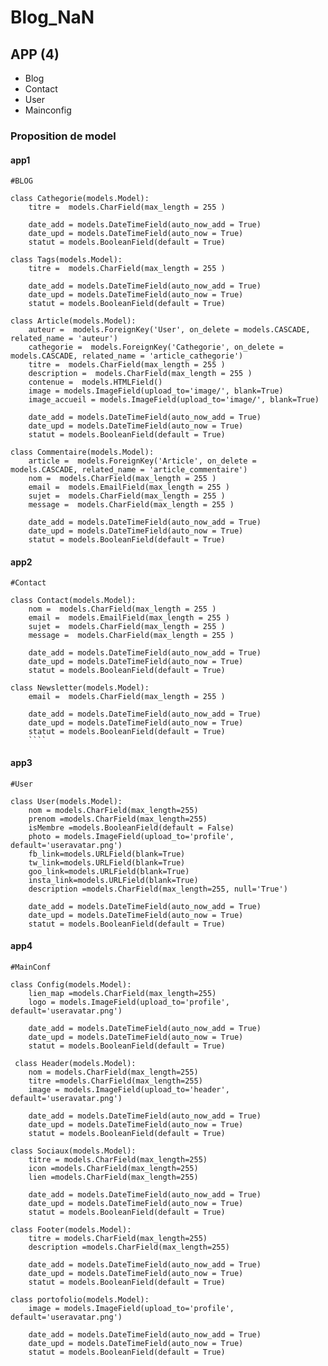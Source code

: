 # Blog_NaN

## APP (4)
- Blog
- Contact
- User
- Mainconfig

### Proposition de model

#### app1
````
#BLOG

class Cathegorie(models.Model):
    titre =  models.CharField(max_length = 255 )

    date_add = models.DateTimeField(auto_now_add = True)
    date_upd = models.DateTimeField(auto_now = True)
    statut = models.BooleanField(default = True)

class Tags(models.Model):
    titre =  models.CharField(max_length = 255 )

    date_add = models.DateTimeField(auto_now_add = True)
    date_upd = models.DateTimeField(auto_now = True)
    statut = models.BooleanField(default = True)

class Article(models.Model):
    auteur =  models.ForeignKey('User', on_delete = models.CASCADE, related_name = 'auteur')
    cathegorie =  models.ForeignKey('Cathegorie', on_delete = models.CASCADE, related_name = 'article_cathegorie')
    titre =  models.CharField(max_length = 255 )
    description =  models.CharField(max_length = 255 )
    contenue =  models.HTMLField()
    image = models.ImageField(upload_to='image/', blank=True)
    image_accueil = models.ImageField(upload_to='image/', blank=True)

    date_add = models.DateTimeField(auto_now_add = True)
    date_upd = models.DateTimeField(auto_now = True)
    statut = models.BooleanField(default = True)

class Commentaire(models.Model):
    article =  models.ForeignKey('Article', on_delete = models.CASCADE, related_name = 'article_commentaire')
    nom =  models.CharField(max_length = 255 )
    email =  models.EmailField(max_length = 255 )
    sujet =  models.CharField(max_length = 255 )
    message =  models.CharField(max_length = 255 )

    date_add = models.DateTimeField(auto_now_add = True)
    date_upd = models.DateTimeField(auto_now = True)
    statut = models.BooleanField(default = True)
````
#### app2
````
#Contact

class Contact(models.Model):
    nom =  models.CharField(max_length = 255 )
    email =  models.EmailField(max_length = 255 )
    sujet =  models.CharField(max_length = 255 )
    message =  models.CharField(max_length = 255 )

    date_add = models.DateTimeField(auto_now_add = True)
    date_upd = models.DateTimeField(auto_now = True)
    statut = models.BooleanField(default = True)

class Newsletter(models.Model):
    email =  models.CharField(max_length = 255 )

    date_add = models.DateTimeField(auto_now_add = True)
    date_upd = models.DateTimeField(auto_now = True)
    statut = models.BooleanField(default = True)
    ````
````
#### app3
```
#User

class User(models.Model):
    nom = models.CharField(max_length=255)
    prenom =models.CharField(max_length=255)
    isMembre =models.BooleanField(default = False)
    photo = models.ImageField(upload_to='profile', default='useravatar.png')
    fb_link=models.URLField(blank=True)
    tw_link=models.URLField(blank=True)
    goo_link=models.URLField(blank=True)
    insta_link=models.URLField(blank=True)
    description =models.CharField(max_length=255, null='True')
    
    date_add = models.DateTimeField(auto_now_add = True)
    date_upd = models.DateTimeField(auto_now = True)
    statut = models.BooleanField(default = True)
```

#### app4
```
#MainConf

class Config(models.Model):
    lien_map =models.CharField(max_length=255)
    logo = models.ImageField(upload_to='profile', default='useravatar.png')
    
    date_add = models.DateTimeField(auto_now_add = True)
    date_upd = models.DateTimeField(auto_now = True)
    statut = models.BooleanField(default = True)
    
 class Header(models.Model):
    nom = models.CharField(max_length=255)
    titre =models.CharField(max_length=255)
    image = models.ImageField(upload_to='header', default='useravatar.png')
    
    date_add = models.DateTimeField(auto_now_add = True)
    date_upd = models.DateTimeField(auto_now = True)
    statut = models.BooleanField(default = True)
    
class Sociaux(models.Model):
    titre = models.CharField(max_length=255)
    icon =models.CharField(max_length=255)
    lien =models.CharField(max_length=255)
    
    date_add = models.DateTimeField(auto_now_add = True)
    date_upd = models.DateTimeField(auto_now = True)
    statut = models.BooleanField(default = True)
    
class Footer(models.Model):
    titre = models.CharField(max_length=255)
    description =models.CharField(max_length=255)
    
    date_add = models.DateTimeField(auto_now_add = True)
    date_upd = models.DateTimeField(auto_now = True)
    statut = models.BooleanField(default = True)
    
class portofolio(models.Model):
    image = models.ImageField(upload_to='profile', default='useravatar.png')
    
    date_add = models.DateTimeField(auto_now_add = True)
    date_upd = models.DateTimeField(auto_now = True)
    statut = models.BooleanField(default = True)
```
